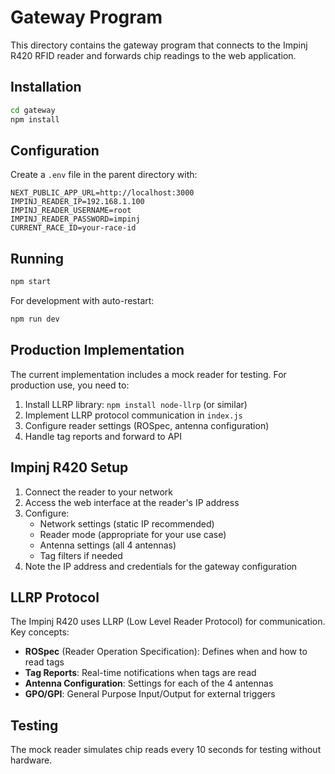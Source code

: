 # Gateway Program

This directory contains the gateway program that connects to the Impinj R420 RFID reader and forwards chip readings to the web application.

## Installation

```bash
cd gateway
npm install
```

## Configuration

Create a `.env` file in the parent directory with:

```
NEXT_PUBLIC_APP_URL=http://localhost:3000
IMPINJ_READER_IP=192.168.1.100
IMPINJ_READER_USERNAME=root
IMPINJ_READER_PASSWORD=impinj
CURRENT_RACE_ID=your-race-id
```

## Running

```bash
npm start
```

For development with auto-restart:
```bash
npm run dev
```

## Production Implementation

The current implementation includes a mock reader for testing. For production use, you need to:

1. Install LLRP library: `npm install node-llrp` (or similar)
2. Implement LLRP protocol communication in `index.js`
3. Configure reader settings (ROSpec, antenna configuration)
4. Handle tag reports and forward to API

## Impinj R420 Setup

1. Connect the reader to your network
2. Access the web interface at the reader's IP address
3. Configure:
   - Network settings (static IP recommended)
   - Reader mode (appropriate for your use case)
   - Antenna settings (all 4 antennas)
   - Tag filters if needed
4. Note the IP address and credentials for the gateway configuration

## LLRP Protocol

The Impinj R420 uses LLRP (Low Level Reader Protocol) for communication. Key concepts:

- **ROSpec** (Reader Operation Specification): Defines when and how to read tags
- **Tag Reports**: Real-time notifications when tags are read
- **Antenna Configuration**: Settings for each of the 4 antennas
- **GPO/GPI**: General Purpose Input/Output for external triggers

## Testing

The mock reader simulates chip reads every 10 seconds for testing without hardware.
